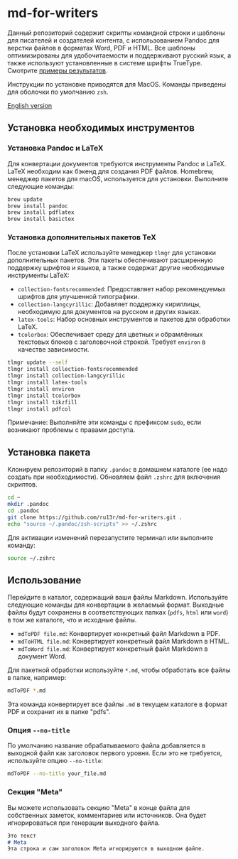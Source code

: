 # md-for-writers

Данный репозиторий содержит скрипты командной строки и шаблоны для писателей и создателей контента, с использованием Pandoc для верстки файлов в форматах Word, PDF и HTML. Все шаблоны оптимизированы для удобочитаемости и поддерживают русский язык, а также используют установленные в системе шрифты TrueType. Смотрите [примеры результатов](Examples/).

Инструкции по установке приводятся для MacOS. Команды приведены для оболочки по умолчанию `zsh`.

[English version](README.md)

## Установка необходимых инструментов

### Установка Pandoc и LaTeX

Для конвертации документов требуются инструменты Pandoc и LaTeX. LaTeX необходим как бэкенд для создания PDF файлов.
Homebrew, менеджер пакетов для macOS, используется для установки. Выполните следующие команды:

```zsh
brew update
brew install pandoc
brew install pdflatex
brew install basictex
```

### Установка дополнительных пакетов TeX

После установки LaTeX используйте менеджер `tlmgr` для установки дополнительных пакетов. Эти пакеты обеспечивают расширенную поддержку шрифтов и языков, а также содержат другие необходимые инструменты LaTeX:

- `collection-fontsrecommended`: Предоставляет набор рекомендуемых шрифтов для улучшенной типографики.
- `collection-langcyrillic`: Добавляет поддержку кириллицы, необходимую для документов на русском и других языках.
- `latex-tools`: Набор основных инструментов и пакетов для обработки LaTeX.
- `tcolorbox`: Обеспечивает среду для цветных и обрамлённых текстовых блоков с заголовочной строкой. Требует `environ` в качестве зависимости.

```zsh
tlmgr update --self
tlmgr install collection-fontsrecommended
tlmgr install collection-langcyrillic
tlmgr install latex-tools
tlmgr install environ
tlmgr install tcolorbox
tlmgr install tikzfill
tlmgr install pdfcol
```

Примечание: Выполняйте эти команды с префиксом `sudo`, если возникают проблемы с правами доступа.

## Установка пакета

Клонируем репозиторий в папку `.pandoc` в домашнем каталоге (ее надо создать при необходимости). Обновляем файл `.zshrc` для включения скриптов.

```zsh
cd ~
mkdir .pandoc
cd .pandoc
git clone https://github.com/ru13r/md-for-writers.git .
echo "source ~/.pandoc/zsh-scripts" >> ~/.zshrc
```

Для активации изменений перезапустите терминал или выполните команду:

```zsh
source ~/.zshrc
```

## Использование

Перейдите в каталог, содержащий ваши файлы Markdown. Используйте следующие команды для конвертации в желаемый формат. Выходные файлы будут сохранены в соответствующих папках (`pdfs`, `html` или `word`) в том же каталоге, что и исходные файлы.

- `mdToPDF file.md`: Конвертирует конкретный файл Markdown в PDF.
- `mdToHTML file.md`: Конвертирует конкретный файл Markdown в HTML.
- `mdToWord file.md`: Конвертирует конкретный файл Markdown в документ Word.

Для пакетной обработки используйте `*.md`, чтобы обработать все файлы в папке, например:

```zsh
mdToPDF *.md
```
Эта команда конвертирует все файлы `.md` в текущем каталоге в формат PDF и сохранит их в папке "pdfs".

### Опция `--no-title`
По умолчанию название обрабатываемого файла добавляется в выходной файл как заголовок первого уровня. Если это не требуется, используйте опцию `--no-title`:
```zsh
mdToPDF --no-title your_file.md
```

### Секция "Meta"
Вы можете использовать секцию "Meta" в конце файла для собственных заметок, комментариев или источников. Она будет игнорироваться при генерации выходного файла.
```markdown
Это текст
# Meta
Эта строка и сам заголовок Meta игнорируются в выходном файле.
```

